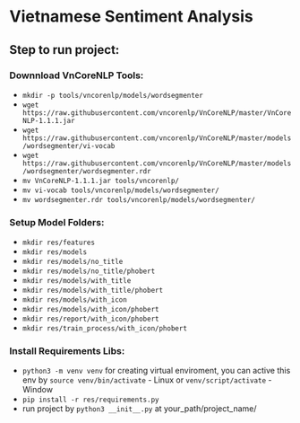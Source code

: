 # Vietnamese Sentiment Analysis
## Step to run project:
### Downnload VnCoreNLP Tools:
- `mkdir -p tools/vncorenlp/models/wordsegmenter`
- `wget https://raw.githubusercontent.com/vncorenlp/VnCoreNLP/master/VnCoreNLP-1.1.1.jar`
- `wget https://raw.githubusercontent.com/vncorenlp/VnCoreNLP/master/models/wordsegmenter/vi-vocab`
- `wget https://raw.githubusercontent.com/vncorenlp/VnCoreNLP/master/models/wordsegmenter/wordsegmenter.rdr`
- `mv VnCoreNLP-1.1.1.jar tools/vncorenlp/`
- `mv vi-vocab tools/vncorenlp/models/wordsegmenter/`
- `mv wordsegmenter.rdr tools/vncorenlp/models/wordsegmenter/`
### Setup Model Folders:
- `mkdir res/features`
- `mkdir res/models`
- `mkdir res/models/no_title`
- `mkdir res/models/no_title/phobert`
- `mkdir res/models/with_title`
- `mkdir res/models/with_title/phobert`
- `mkdir res/models/with_icon`
- `mkdir res/models/with_icon/phobert`
- `mkdir res/report/with_icon/phobert`
- `mkdir res/train_process/with_icon/phobert`
### Install Requirements Libs:
- `python3 -m venv venv` for creating virtual enviroment, you can active this env by `source venv/bin/activate` - Linux or `venv/script/activate` - Window
- `pip install -r res/requirements.py`
- run project by `python3 __init__.py` at your_path/project_name/

